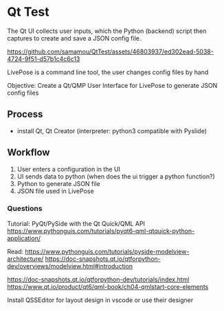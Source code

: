 # Qt Test

The Qt UI collects user inputs, which the Python (backend) script then captures to create and save a JSON config file.

https://github.com/samamou/QtTest/assets/46803937/ed302ead-5038-4724-9f51-d57b1c4c6c13

LivePose is a command line tool, the user changes config files by hand

Objective: Create a Qt/QMP User Interface for LivePose to generate JSON config files 

## Process

- install Qt, Qt Creator (interpreter: python3 compatible with Pyslide)


## Workflow

1. User enters a configuration in the UI
2. UI sends data to python (when does the ui trigger a python function?)
3. Python to generate JSON file
4. JSON file used in LivePose


### Questions 

Tutorial: PyQt/PySide with the Qt Quick/QML API https://www.pythonguis.com/tutorials/pyqt6-qml-qtquick-python-application/

Read: https://www.pythonguis.com/tutorials/pyside-modelview-architecture/
https://doc-snapshots.qt.io/qtforpython-dev/overviews/modelview.html#introduction


https://doc-snapshots.qt.io/qtforpython-dev/tutorials/index.html
https://www.qt.io/product/qt6/qml-book/ch04-qmlstart-core-elements

Install QSSEditor for layout design in vscode or use their designer
